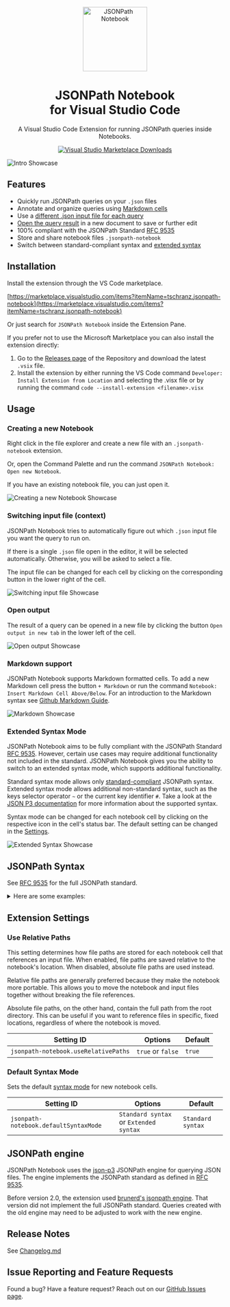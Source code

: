 <p align="center">
  <a href="https://marketplace.visualstudio.com/items?itemName=tschranz.jsonpath-notebook">
    <img width="150" height="150" src="./images/icon.png" alt="JSONPath Notebook" width="200" />
  </a>
</p>
<div align="center">
  <h1 align="center">JSONPath Notebook<br>for Visual Studio Code</h1>
  <p align="center">
    A Visual Studio Code Extension for running JSONPath queries inside Notebooks.
  </p>

  [![Visual Studio Marketplace Downloads](https://img.shields.io/visual-studio-marketplace/d/tschranz.jsonpath-notebook?logo=visualstudiocode)](https://marketplace.visualstudio.com/items?itemName=tschranz.jsonpath-notebook)

</div>

![Intro Showcase](./images/intro.gif)

## Features

- Quickly run JSONPath queries on your `.json` files
- Annotate and organize queries using [Markdown cells](#markdown-support)
- Use a [different .json input file for each query](#switching-input-file-context)
- [Open the query result](#open-output) in a new document to save or further edit
- 100% compliant with the JSONPath Standard [RFC 9535](https://www.rfc-editor.org/rfc/rfc9535.html)
- Store and share notebook files `.jsonpath-notebook`
- Switch between standard-compliant syntax and [extended syntax](#extended-syntax)

## Installation

Install the extension through the VS Code marketplace.

[https://marketplace.visualstudio.com/items?itemName=tschranz.jsonpath-notebook](https://marketplace.visualstudio.com/items?itemName=tschranz.jsonpath-notebook) 

Or just search for `JSONPath Notebook` inside the Extension Pane.

If you prefer not to use the Microsoft Marketplace you can also install the extension directly:

1. Go to the [Releases page](https://github.com/mesarth/JSONPath-Notebook/releases) of the Repository and download the latest `.vsix` file.
2. Install the extension by either running the VS Code command `Developer: Install Extension from Location` and selecting the .visx file or by running the command `code --install-extension <filename>.visx`

## Usage

### Creating a new Notebook

Right click in the file explorer and create a new file with an `.jsonpath-notebook` extension. 

Or, open the Command Palette and run the command `JSONPath Notebook: Open new Notebook`.

If you have an existing notebook file, you can just open it.

![Creating a new Notebook Showcase](./images/create-notebook.gif)

### Switching input file (context)

JSONPath Notebook tries to automatically figure out which `.json` input file you want the query to run on.

If there is a single `.json` file open in the editor, it will be selected automatically. Otherwise, you will be asked to select a file.

The input file can be changed for each cell by clicking on the corresponding button in the lower right of the cell.

![Switching input file Showcase](./images/context.gif)


### Open output

The result of a query can be opened in a new file by clicking the button `Open output in new tab` in the lower left of the cell.

![Open output Showcase](./images/open-output.gif)

### Markdown support

JSONPath Notebook supports Markdown formatted cells. To add a new Markdown cell press the button `+ Markdown` or run the command `Notebook: Insert Markdown Cell Above/Below`. For an introduction to the Markdown syntax see [Github Markdown Guide](https://docs.github.com/en/get-started/writing-on-github/getting-started-with-writing-and-formatting-on-github/basic-writing-and-formatting-syntax#quoting-code).

![Markdown Showcase](./images/markdown.gif)

### Extended Syntax Mode

JSONPath Notebook aims to be fully compliant with the JSONPath Standard [RFC 9535](https://www.rfc-editor.org/rfc/rfc9535.html). However, certain use cases may require additional functionality not included in the standard. JSONPath Notebook gives you the ability to switch to an extended syntax mode, which supports additional functionality. 

Standard syntax mode allows only [standard-compliant](https://www.rfc-editor.org/rfc/rfc9535.html) JSONPath syntax. Extended syntax mode allows additional non-standard syntax, such as the keys selector operator `~` or the current key identifier `#`. Take a look at the [JSON P3 documentation](https://jg-rp.github.io/json-p3/guides/jsonpath-extra) for more information about the supported syntax.

Syntax mode can be changed for each notebook cell by clicking on the respective icon in the cell's status bar. The default setting can be changed in the [Settings](#default-syntax-mode).

![Extended Syntax Showcase](./images/extended-syntax.gif)

## JSONPath Syntax

See [RFC 9535](https://www.rfc-editor.org/rfc/rfc9535) for the full JSONPath standard.

<details>
  <summary>Here are some examples:</summary>

```json
{ "store": {
    "book": [
      { "category": "reference",
        "author": "Nigel Rees",
        "title": "Sayings of the Century",
        "price": 8.95
      },
      { "category": "fiction",
        "author": "Evelyn Waugh",
        "title": "Sword of Honour",
        "price": 12.99
      },
      { "category": "fiction",
        "author": "Herman Melville",
        "title": "Moby Dick",
        "isbn": "0-553-21311-3",
        "price": 8.99
      },
      { "category": "fiction",
        "author": "J. R. R. Tolkien",
        "title": "The Lord of the Rings",
        "isbn": "0-395-19395-8",
        "price": 22.99
      }
    ],
    "bicycle": {
      "color": "red",
      "price": 399
    }
  }
}
```

| JSONPath                                    | Intended Result |
----------------------------------------------|------------------
| $.store.book[*].author                      | the authors of all books in the store |
| $..author                                   |	all authors |
| $.store.*	                                  | all things in the store, which are some books and a red bicycle |
| $.store..price                              | the prices of everything in the store |
| $..book[2]                                  | the third book |
| $..book[2].author	                          | the third book's author |
| $..book[2].publisher	                      | empty result: the third book does not have a "publisher" member |
| $..book[-1]	                                | the last book in order |
| <span>$..book[0,1] <br> $..book[:2]</span>  | the first two books |
| $..book[?@.isbn]	                          | all books with an ISBN number |
| $..book[?@.price<10]	                      | all books cheaper than 10 |
| $..*	                                      | all member values and array elements contained in the input value |

</details>

## Extension Settings

### Use Relative Paths

This setting determines how file paths are stored for each notebook cell that references an input file. When enabled, file paths are saved relative to the notebook's location. When disabled, absolute file paths are used instead.

Relative file paths are generally preferred because they make the notebook more portable. This allows you to move the notebook and input files together without breaking the file references.

Absolute file paths, on the other hand, contain the full path from the root directory. This can be useful if you want to reference files in specific, fixed locations, regardless of where the notebook is moved.

| Setting ID                         | Options          | Default |
|------------------------------------|------------------| ------- |
|`jsonpath-notebook.useRelativePaths`| `true` or `false`| `true`  |

### Default Syntax Mode

Sets the default [syntax mode](#extended-syntax-mode) for new notebook cells.

| Setting ID                          | Options                              | Default         |
|-------------------------------------|--------------------------------------|-----------------|
|`jsonpath-notebook.defaultSyntaxMode`|`Standard syntax` or `Extended syntax`|`Standard syntax`|

## JSONPath engine

JSONPath Notebook uses the [json-p3](https://github.com/jg-rp/json-p3) JSONPath engine for querying JSON files. The engine implements the JSONPath standard as defined in [RFC 9535](https://www.rfc-editor.org/rfc/rfc9535.html).

Before version 2.0, the extension used [brunerd's jsonpath engine](https://github.com/brunerd/jsonpath). That version did not implement the full JSONPath standard. Queries created with the old engine may need to be adjusted to work with the new engine.

## Release Notes

See [Changelog.md](https://github.com/mesarth/JSONPath-Notebook/blob/main/CHANGELOG.md)

## Issue Reporting and Feature Requests

Found a bug? Have a feature request? Reach out on our [GitHub Issues page](https://github.com/mesarth/JSONPath-Notebook/issues).
